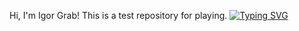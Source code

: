 Hi, I'm Igor Grab!
This is a test repository for playing.
[![Typing SVG](https://readme-typing-svg.demolab.com/?lines=Welcome+to+mz+repository;Second+line+of+text)](https://git.io/typing-svg)
